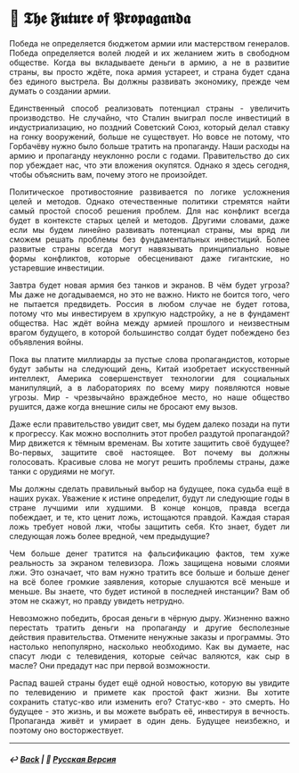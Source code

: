 # 📣 𝕿𝖍𝖊 𝕱𝖚𝖙𝖚𝖗𝖊 𝖔𝖋 𝕻𝖗𝖔𝖕𝖆𝖌𝖆𝖓𝖉𝖆
<p align="justify">Победа не определяется бюджетом армии или мастерством генералов. Победа определяется волей людей и их желанием жить в свободном обществе. Когда вы вкладываете деньги в армию, а не в развитие страны, вы просто ждёте, пока армия устареет, и страна будет сдана без единого выстрела. Вы должны развивать экономику, прежде чем думать о создании армии.</p>

<p align="justify">Единственный способ реализовать потенциал страны - увеличить производство. Не случайно, что Сталин выиграл после инвестиций в индустриализацию, но поздний Советский Союз, который делал ставку на гонку вооружений, больше не существует. Но вовсе не потому, что Горбачёву нужно было больше тратить на пропаганду. Наши расходы на армию и пропаганду неуклонно росли с годами. Правительство до сих пор убеждает нас, что эти вложения окупятся. Однако я здесь сегодня, чтобы объяснить вам, почему этого не произойдет.</p>

<p align="justify">Политическое противостояние развивается по логике усложнения целей и методов. Однако отечественные политики стремятся найти самый простой способ решения проблем. Для нас конфликт всегда будет в контексте старых целей и методов. Другими словами, даже если мы будем линейно развивать потенциал страны, мы вряд ли сможем решать проблемы без фундаментальных инвестиций. Более развитые страны всегда могут навязывать принципиально новые формы конфликтов, которые обесценивают даже гигантские, но устаревшие инвестиции.</p>

<p align="justify">Завтра будет новая армия без танков и экранов. В чём будет угроза? Мы даже не догадываемся, но это не важно. Никто не боится того, чего не пытается предвидеть. Россия в любом случае не будет готова, потому что мы инвестируем в хрупкую надстройку, а не в фундамент общества. Нас ждёт война между армией прошлого и неизвестным врагом будущего, в которой большинство солдат будет побеждено без объявления войны.</p>

<p align="justify">Пока вы платите миллиарды за пустые слова пропагандистов, которые будут забыты на следующий день, Китай изобретает искусственный интеллект, Америка совершенствует технологии для социальных манипуляций, а в лабораториях по всему миру появляются новые угрозы. Мир - чрезвычайно враждебное место, но наше общество рушится, даже когда внешние силы не бросают ему вызов.</p>

<p align="justify">Даже если правительство увидит свет, мы будем далеко позади на пути к прогрессу. Как можно восполнить этот пробел раздутой пропагандой? Мир движется к тёмным временам. Вы хотите защитить своё будущее? Во-первых, защитите своё настоящее. Вот почему вы должны голосовать. Красивые слова не могут решить проблемы страны, даже танки с орудиями не могут.</p>

<p align="justify">Мы должны сделать правильный выбор на будущее, пока судьба ещё в наших руках. Уважение к истине определит, будут ли следующие годы в стране лучшими или худшими. В конце концов, правда всегда побеждает, и те, кто ценит ложь, истощаются правдой. Каждая старая ложь требует новой лжи, чтобы защитить себя. Кто знает, будет ли следующая ложь более вредной, чем предыдущие?</p>

<p align="justify">Чем больше денег тратится на фальсификацию фактов, тем хуже реальность за экраном телевизора. Ложь защищена новыми слоями лжи. Это означает, что вам нужно тратить все больше и больше денег на всё более громкие заявления, которые слушаются всё меньше и меньше. Вы знаете, что будет истиной в последней инстанции? Вам об этом не скажут, но правду увидеть нетрудно.</p>

<p align="justify">Невозможно победить, бросая деньги в чёрную дыру. Жизненно важно перестать тратить деньги на пропаганду и другие бесполезные действия правительства. Отмените ненужные заказы и программы. Это настолько непопулярно, насколько необходимо. Как вы думаете, нас спасут люди с телевидения, которые сейчас валяются, как сыр в масле? Они предадут нас при первой возможности.</p>

<p align="justify">Распад вашей страны будет ещё одной новостью, которую вы увидите по телевидению и примете как простой факт жизни. Вы хотите сохранить статус-кво или изменить его? Статус-кво - это смерть. Но будущее - это жизнь, и вы можете выбрать её, инвестируя в вечность. Пропаганда живёт и умирает в один день. Будущее неизбежно, и поэтому оно восторжествует.</p>

***

##### ↩️ [Back](index.md) | 🌻 [Русская Версия](general/propaganda/propaganda/the_future_of_propaganda/english.md)
